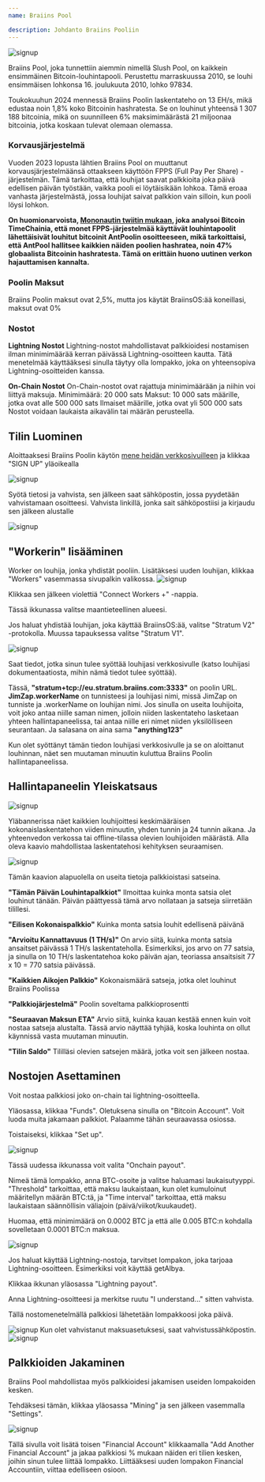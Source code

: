 ```yaml
---
name: Braiins Pool

description: Johdanto Braiins Pooliin
---
```


![signup](assets/cover.webp)

Braiins Pool, joka tunnettiin aiemmin nimellä Slush Pool, on kaikkein ensimmäinen Bitcoin-louhintapooli. Perustettu marraskuussa 2010, se louhi ensimmäisen lohkonsa 16. joulukuuta 2010, lohko 97834.

Toukokuuhun 2024 mennessä Braiins Poolin laskentateho on 13 EH/s, mikä edustaa noin 1,8% koko Bitcoinin hashratesta. Se on louhinut yhteensä 1 307 188 bitcoinia, mikä on suunnilleen 6% maksimimäärästä 21 miljoonaa bitcoinia, jotka koskaan tulevat olemaan olemassa.

### Korvausjärjestelmä

Vuoden 2023 lopusta lähtien Braiins Pool on muuttanut korvausjärjestelmäänsä ottaakseen käyttöön FPPS (Full Pay Per Share) -järjestelmän. Tämä tarkoittaa, että louhijat saavat palkkioita joka päivä edellisen päivän työstään, vaikka pooli ei löytäisikään lohkoa. Tämä eroaa vanhasta järjestelmästä, jossa louhijat saivat palkkion vain silloin, kun pooli löysi lohkon.

**On huomionarvoista, [Mononautin twiitin mukaan](https://x.com/mononautical/status/1777686545715089605), joka analysoi Bitcoin TimeChainia, että monet FPPS-järjestelmää käyttävät louhintapoolit lähettäisivät louhitut bitcoinit AntPoolin osoitteeseen, mikä tarkoittaisi, että AntPool hallitsee kaikkien näiden poolien hashratea, noin 47% globaalista Bitcoinin hashratesta. Tämä on erittäin huono uutinen verkon hajauttamisen kannalta.**

### Poolin Maksut

Braiins Poolin maksut ovat 2,5%, mutta jos käytät BraiinsOS:ää koneillasi, maksut ovat 0%

### Nostot

**Lightning Nostot**
Lightning-nostot mahdollistavat palkkioidesi nostamisen ilman minimimäärää kerran päivässä Lightning-osoitteen kautta.
Tätä menetelmää käyttääksesi sinulla täytyy olla lompakko, joka on yhteensopiva Lightning-osoitteiden kanssa.

**On-Chain Nostot**
On-Chain-nostot ovat rajattuja minimimäärään ja niihin voi liittyä maksuja.
Minimimäärä: 20 000 sats
Maksut: 10 000 sats määrille, jotka ovat alle 500 000 sats
Ilmaiset määrille, jotka ovat yli 500 000 sats
Nostot voidaan laukaista aikavälin tai määrän perusteella.

## Tilin Luominen

Aloittaaksesi Braiins Poolin käytön [mene heidän verkkosivuilleen](https://braiins.com/pool) ja klikkaa "SIGN UP" yläoikealla


![signup](assets/3.webp)

Syötä tietosi ja vahvista, sen jälkeen saat sähköpostin, jossa pyydetään vahvistamaan osoitteesi. Vahvista linkillä, jonka sait sähköpostiisi ja kirjaudu sen jälkeen alustalle

![signup](assets/4.webp)


## "Workerin" lisääminen
Worker on louhija, jonka yhdistät pooliin. Lisätäksesi uuden louhijan, klikkaa "Workers" vasemmassa sivupalkin valikossa.
![signup](assets/7.webp)

Klikkaa sen jälkeen violettiä "Connect Workers +" -nappia.

Tässä ikkunassa valitse maantieteellinen alueesi.

Jos haluat yhdistää louhijan, joka käyttää BraiinsOS:ää, valitse "Stratum V2" -protokolla. Muussa tapauksessa valitse "Stratum V1".

![signup](assets/8.webp)

Saat tiedot, jotka sinun tulee syöttää louhijasi verkkosivulle (katso louhijasi dokumentaatiosta, mihin nämä tiedot tulee syöttää).

Tässä, **"stratum+tcp://eu.stratum.braiins.com:3333"** on poolin URL.
**JimZap.workerName** on tunnisteesi ja louhijasi nimi, missä JimZap on tunniste ja .workerName on louhijan nimi. Jos sinulla on useita louhijoita, voit joko antaa niille saman nimen, jolloin niiden laskentateho lasketaan yhteen hallintapaneelissa, tai antaa niille eri nimet niiden yksilölliseen seurantaan.
Ja salasana on aina sama **"anything123"**

Kun olet syöttänyt tämän tiedon louhijasi verkkosivulle ja se on aloittanut louhinnan, näet sen muutaman minuutin kuluttua Braiins Poolin hallintapaneelissa.

## Hallintapaneelin Yleiskatsaus

![signup](assets/9.webp)

Yläbannerissa näet kaikkien louhijoittesi keskimääräisen kokonaislaskentatehon viiden minuutin, yhden tunnin ja 24 tunnin aikana. Ja yhteenvedon verkossa tai offline-tilassa olevien louhijoiden määrästä.
Alla oleva kaavio mahdollistaa laskentatehosi kehityksen seuraamisen.

![signup](assets/10.webp)

Tämän kaavion alapuolella on useita tietoja palkkioistasi satseina.

**"Tämän Päivän Louhintapalkkiot"** Ilmoittaa kuinka monta satsia olet louhinut tänään. Päivän päättyessä tämä arvo nollataan ja satseja siirretään tilillesi.

**"Eilisen Kokonaispalkkio"** Kuinka monta satsia louhit edellisenä päivänä

**"Arvioitu Kannattavuus (1 TH/s)"** On arvio siitä, kuinka monta satsia ansaitset päivässä 1 TH/s laskentateholla. Esimerkiksi, jos arvo on 77 satsia, ja sinulla on 10 TH/s laskentatehoa koko päivän ajan, teoriassa ansaitsisit 77 x 10 = 770 satsia päivässä.

**"Kaikkien Aikojen Palkkio"** Kokonaismäärä satseja, jotka olet louhinut Braiins Poolissa

**"Palkkiojärjestelmä"** Poolin soveltama palkkioprosentti

**"Seuraavan Maksun ETA"** Arvio siitä, kuinka kauan kestää ennen kuin voit nostaa satseja alustalta. Tässä arvio näyttää tyhjää, koska louhinta on ollut käynnissä vasta muutaman minuutin.

**"Tilin Saldo"** Tililläsi olevien satsejen määrä, jotka voit sen jälkeen nostaa.
## Nostojen Asettaminen
Voit nostaa palkkiosi joko on-chain tai lightning-osoitteella.

Yläosassa, klikkaa "Funds". Oletuksena sinulla on "Bitcoin Account". Voit luoda muita jakamaan palkkiot. Palaamme tähän seuraavassa osiossa.

Toistaiseksi, klikkaa "Set up".

![signup](assets/17.webp)

Tässä uudessa ikkunassa voit valita "Onchain payout".

Nimeä tämä lompakko, anna BTC-osoite ja valitse haluamasi laukaisutyyppi. "Threshold" tarkoittaa, että maksu laukaistaan, kun olet kumuloinut määritellyn määrän BTC:tä, ja "Time interval" tarkoittaa, että maksu laukaistaan säännöllisin väliajoin (päivä/viikot/kuukaudet).

Huomaa, että minimimäärä on 0.0002 BTC ja että alle 0.005 BTC:n kohdalla sovelletaan 0.0001 BTC:n maksua.

![signup](assets/18.webp)

Jos haluat käyttää Lightning-nostoja, tarvitset lompakon, joka tarjoaa Lightning-osoitteen. Esimerkiksi voit käyttää getAlbya.

Klikkaa ikkunan yläosassa "Lightning payout".

Anna Lightning-osoitteesi ja merkitse ruutu "I understand..." sitten vahvista.

Tällä nostomenetelmällä palkkiosi lähetetään lompakkoosi joka päivä.

![signup](assets/14.webp)
Kun olet vahvistanut maksuasetuksesi, saat vahvistussähköpostin.
![signup](assets/15.webp)

## Palkkioiden Jakaminen

Braiins Pool mahdollistaa myös palkkioidesi jakamisen useiden lompakoiden kesken.

Tehdäksesi tämän, klikkaa yläosassa "Mining" ja sen jälkeen vasemmalla "Settings".

![signup](assets/19.webp)

Tällä sivulla voit lisätä toisen "Financial Account" klikkaamalla "Add Another Financial Account" ja jakaa palkkiosi % mukaan näiden eri tilien kesken, joihin sinun tulee liittää lompakko. Liittääksesi uuden lompakon Financial Accountiin, viittaa edelliseen osioon.
